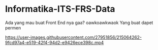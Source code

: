 # Informatika-ITS-FRS-Data

Ada yang mau buat Front End nya gaa? oawkoawkwaok
Yang buat dapet permen

https://user-images.githubusercontent.com/27951856/215064262-9fcd97a4-e519-42f4-94d2-e9426ece398c.mp4
